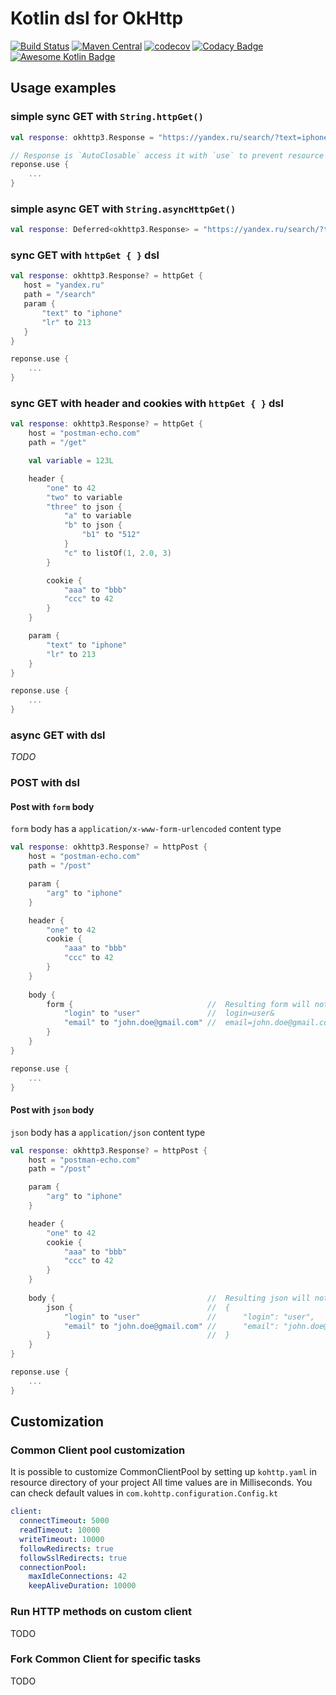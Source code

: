 # Kotlin dsl for OkHttp
[![Build Status](https://travis-ci.org/rybalkinsd/kohttp.svg?branch=master)](https://travis-ci.org/rybalkinsd/kohttp)
[![Maven Central](https://maven-badges.herokuapp.com/maven-central/io.github.rybalkinsd/kohttp/badge.svg)](https://maven-badges.herokuapp.com/maven-central/io.github.rybalkinsd/kohttp)
[![codecov](https://codecov.io/gh/rybalkinsd/kohttp/branch/master/graph/badge.svg)](https://codecov.io/gh/rybalkinsd/kohttp)
[![Codacy Badge](https://api.codacy.com/project/badge/Grade/e072bcbe3dcf4fce87e44443f0721537)](https://www.codacy.com/app/yan.brikl/kohttp?utm_source=github.com&amp;utm_medium=referral&amp;utm_content=rybalkinsd/kohttp&amp;utm_campaign=Badge_Grade)
[![Awesome Kotlin Badge](https://kotlin.link/awesome-kotlin.svg)](https://github.com/KotlinBy/awesome-kotlin)
## Usage examples

### simple sync GET with `String.httpGet()`
```kotlin
val response: okhttp3.Response = "https://yandex.ru/search/?text=iphone".httpGet()

// Response is `AutoClosable` access it with `use` to prevent resource leakage
reponse.use {
    ...
}
```
   
### simple async GET with `String.asyncHttpGet()`
```kotlin
val response: Deferred<okhttp3.Response> = "https://yandex.ru/search/?text=iphone".asyncHttpGet()
```
   
### sync GET with `httpGet { }` dsl
```kotlin
val response: okhttp3.Response? = httpGet {
   host = "yandex.ru"
   path = "/search"
   param {
       "text" to "iphone"
       "lr" to 213
   }
}

reponse.use {
    ...
}
```

### sync GET with header and cookies with `httpGet { }` dsl
```kotlin
val response: okhttp3.Response? = httpGet {
    host = "postman-echo.com"
    path = "/get"

    val variable = 123L

    header {
        "one" to 42
        "two" to variable
        "three" to json {
            "a" to variable
            "b" to json {
                "b1" to "512"
            }
            "c" to listOf(1, 2.0, 3)
        }

        cookie {
            "aaa" to "bbb"
            "ccc" to 42
        }
    }

    param {
        "text" to "iphone"
        "lr" to 213
    }
}

reponse.use {
    ...
}
```
### async GET with dsl
*TODO*

### POST with dsl

#### Post with `form` body
`form` body has a `application/x-www-form-urlencoded` content type
```kotlin
val response: okhttp3.Response? = httpPost {
    host = "postman-echo.com"
    path = "/post"

    param {
        "arg" to "iphone"
    }

    header {
        "one" to 42
        cookie {
            "aaa" to "bbb"
            "ccc" to 42
        }
    }
    
    body {
        form {                              //  Resulting form will not contain ' ', '\t', '\n'
            "login" to "user"               //  login=user&
            "email" to "john.doe@gmail.com" //  email=john.doe@gmail.com
        }
    }
}

reponse.use {
    ...
}
```

#### Post with `json` body
`json` body has a `application/json` content type
```kotlin
val response: okhttp3.Response? = httpPost {
    host = "postman-echo.com"
    path = "/post"

    param {
        "arg" to "iphone"
    }

    header {
        "one" to 42
        cookie {
            "aaa" to "bbb"
            "ccc" to 42
        }
    }
    
    body {                                  //  Resulting json will not contain ' ', '\t', '\n'
        json {                              //  {
            "login" to "user"               //      "login": "user",
            "email" to "john.doe@gmail.com" //      "email": "john.doe@gmail.com" 
        }                                   //  }
    }
}

reponse.use {
    ...
}
```

## Customization

### Common Client pool customization
It is possible to customize CommonClientPool by setting up `kohttp.yaml` in resource directory of your project
All time values are in Milliseconds.
You can check default values in `com.kohttp.configuration.Config.kt`

```yaml
client:
  connectTimeout: 5000
  readTimeout: 10000
  writeTimeout: 10000
  followRedirects: true
  followSslRedirects: true
  connectionPool:
    maxIdleConnections: 42
    keepAliveDuration: 10000
```

### Run HTTP methods on custom client
TODO

### Fork Common Client for specific tasks
TODO



